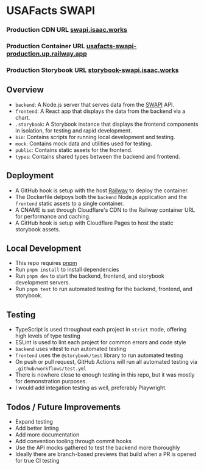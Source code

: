 # USAFacts SWAPI

### Production CDN URL [swapi.isaac.works](https://swapi.isaac.works)

### Production Container URL [usafacts-swapi-production.up.railway.app](https://usafacts-swapi-production.up.railway.app/)

### Production Storybook URL [storybook-swapi.isaac.works](https://storybook-swapi.isaac.works)

## Overview

- `backend`: A Node.js server that serves data from the [SWAPI](https://swapi.dev/documentation#films) API.
- `frontend`: A React app that displays the data from the backend via a chart.
- `.storybook`: A Storybook instance that displays the frontend components in isolation, for testing and rapid development.
- `bin`: Contains scripts for running local development and testing.
- `mock`: Contains mock data and utilities used for testing.
- `public`: Contains static assets for the frontend.
- `types`: Contains shared types between the backend and frontend.

## Deployment

- A GitHub hook is setup with the host [Railway](https://railway.app/) to deploy the container.
- The Dockerfile delpoys both the `backend` Node.js application and the `frontend` static assets to a single container.
- A CNAME is set through Cloudflare's CDN to the Railway container URL for performance and caching.
- A GitHub hook is setup with Cloudflare Pages to host the static storybook assets.

## Local Development

- This repo requires [pnpm](https://pnpm.io/installation)
- Run `pnpm install` to install dependencies
- Run `pnpm dev` to start the backend, frontend, and storybook development servers.
- Run `pnpm test` to run automated testing for the backend, frontend, and storybook.

## Testing

- TypeScript is used throughout each project in `strict` mode, offering high levels of type testing
- ESLint is used to lint each project for common errors and code style
- `backend` uses vitest to run automated testing
- `frontend` uses the `@storybook/test` library to run automated testing
- On push or pull request, GitHub Actions will run all automated testing via `.github/workflows/test.yml`
- There is nowhere close to enough testing in this repo, but it was mostly for demonstration purposes.
- I would add integation testing as well, preferably Playwright.

## Todos / Future Improvements

- Expand testing
- Add better linting
- Add more documentation
- Add convention tooling through commit hooks
- Use the API mocks gathered to test the backend more thoroughly
- Ideally there are branch-based previews that build when a PR is opened for true CI testing
